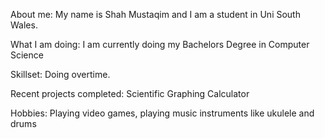 About me: My name is Shah Mustaqim and I am a student in Uni South Wales.

What I am doing: I am currently doing my Bachelors Degree in Computer Science

Skillset: Doing overtime.

Recent projects completed: Scientific Graphing Calculator

Hobbies: Playing video games, playing music instruments like ukulele and drums
